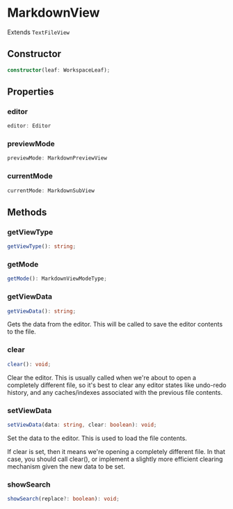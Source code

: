 # MarkdownView

Extends `TextFileView`

## Constructor

```ts
constructor(leaf: WorkspaceLeaf);
```

## Properties

### editor

```ts
editor: Editor
```

### previewMode

```ts
previewMode: MarkdownPreviewView
```

### currentMode

```ts
currentMode: MarkdownSubView
```

## Methods

### getViewType

```ts
getViewType(): string;
```

### getMode

```ts
getMode(): MarkdownViewModeType;
```

### getViewData

```ts
getViewData(): string;
```

Gets the data from the editor. This will be called to save the editor contents to the file.

### clear

```ts
clear(): void;
```

Clear the editor. This is usually called when we're about to open a completely
different file, so it's best to clear any editor states like undo-redo history,
and any caches/indexes associated with the previous file contents.

### setViewData

```ts
setViewData(data: string, clear: boolean): void;
```

Set the data to the editor. This is used to load the file contents.

If clear is set, then it means we're opening a completely different file.
In that case, you should call clear(), or implement a slightly more efficient
clearing mechanism given the new data to be set.

### showSearch

```ts
showSearch(replace?: boolean): void;
```
